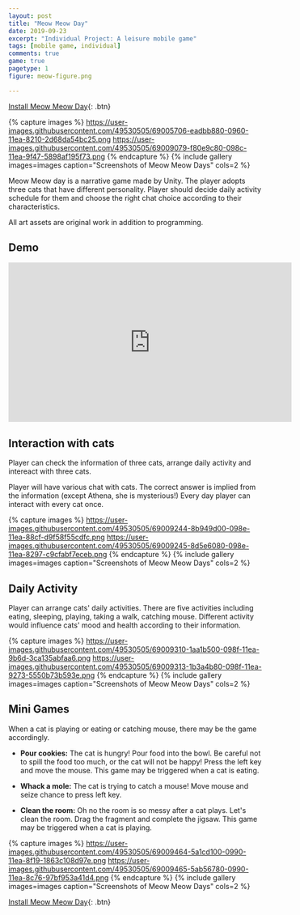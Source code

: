 ```yaml
---
layout: post
title: "Meow Meow Day"
date: 2019-09-23
excerpt: "Individual Project: A leisure mobile game"
tags: [mobile game, individual]
comments: true
game: true
pagetype: 1
figure: meow-figure.png

---
```


[Install Meow Meow Day](https://muruc.itch.io/meow-meow-day){: .btn}

{% capture images %}
    https://user-images.githubusercontent.com/49530505/69005706-eadbb880-0960-11ea-8210-2d68da54bc25.png
    https://user-images.githubusercontent.com/49530505/69009079-f80e9c80-098c-11ea-9f47-5898af195f73.png
{% endcapture %}
{% include gallery images=images caption="Screenshots of Meow Meow Days" cols=2 %}

Meow Meow day is a narrative game made by Unity. The player adopts three cats that have different personality. Player should decide daily activity schedule for them and choose the right chat choice according to their characteristics.

All art assets are original work in addition to programming.

## Demo
<iframe width="560" height="315" src="https://www.youtube.com/embed/xRw9uXnT8KA" frameborder="0" allow="accelerometer; autoplay; encrypted-media; gyroscope; picture-in-picture" allowfullscreen></iframe>


## Interaction with cats

Player can check the information of
three cats, arrange daily activity and
intereact with three cats.

Player will have various chat with
cats. The correct answer is implied
from the information (except Athena,
she is mysterious!) Every day player
can interact with every cat once.

{% capture images %}
    https://user-images.githubusercontent.com/49530505/69009244-8b949d00-098e-11ea-88cf-d9f58f55cdfc.png
    https://user-images.githubusercontent.com/49530505/69009245-8d5e6080-098e-11ea-8297-c9cfabf7eceb.png
{% endcapture %}
{% include gallery images=images caption="Screenshots of Meow Meow Days" cols=2 %}

## Daily Activity

Player can arrange cats' daily
activities. There are five activities
including eating, sleeping, playing,
taking a walk, catching mouse.
Different activity would influence
cats' mood and health according to
their information.

{% capture images %}
    https://user-images.githubusercontent.com/49530505/69009310-1aa1b500-098f-11ea-9b6d-3ca135abfaa6.png
    https://user-images.githubusercontent.com/49530505/69009313-1b3a4b80-098f-11ea-9273-5550b73b593e.png
{% endcapture %}
{% include gallery images=images caption="Screenshots of Meow Meow Days" cols=2 %}

## Mini Games

When a cat is playing
or eating or catching mouse,
there may be the game
accordingly.

* <b>Pour cookies:</b>
The cat is hungry! Pour food into
the bowl. Be careful not to spill the
food too much, or the cat will not
be happy!
Press the left key and move the
mouse. This game may be triggered
when a cat is eating.

* <b>Whack a mole:</b>
The cat is trying to catch a mouse!
Move mouse and seize chance to
press left key.

* <b>Clean the room:</b>
Oh no the room is so messy after a
cat plays. Let's clean the room.
Drag the fragment and complete
the jigsaw. This game may be
triggered when a cat is playing.

{% capture images %}
    https://user-images.githubusercontent.com/49530505/69009464-5a1cd100-0990-11ea-8f19-1863c108d97e.png
    https://user-images.githubusercontent.com/49530505/69009465-5ab56780-0990-11ea-8c76-97bf953a41d4.png
{% endcapture %}
{% include gallery images=images caption="Screenshots of Meow Meow Days" cols=2 %}

[Install Meow Meow Day](https://muruc.itch.io/meow-meow-day){: .btn}
